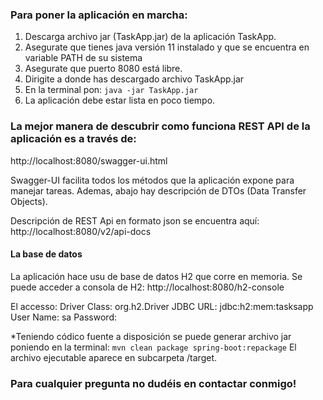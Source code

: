 ### Para poner la aplicación en marcha:
1) Descarga archivo jar (TaskApp.jar) de la aplicación TaskApp.
2) Asegurate que tienes java versión 11 instalado y que se encuentra en variable PATH de su sistema
3) Asegurate que puerto 8080 está libre.
4) Dirigite a donde has descargado archivo TaskApp.jar
5) En la terminal pon:
   ```java -jar TaskApp.jar```
6) La aplicación debe estar lista en poco tiempo.


### La mejor manera de descubrir como funciona REST API de la aplicación es a través de:
http://localhost:8080/swagger-ui.html

Swagger-UI facilita todos los métodos que la aplicación expone para manejar tareas.
Ademas, abajo hay descripción de DTOs (Data Transfer Objects).

Descripción de REST Api en formato json se encuentra aquí:  
http://localhost:8080/v2/api-docs

#### La base de datos
La aplicación hace usu de base de datos H2 que corre en memoria.
Se puede acceder a consola de H2:
http://localhost:8080/h2-console

El accesso:
Driver Class: org.h2.Driver
JDBC URL: jdbc:h2:mem:tasksapp
User Name: sa
Password:

*Teniendo códico fuente a disposición se puede generar archivo jar poniendo en la terminal:
```mvn clean package spring-boot:repackage```
El archivo ejecutable aparece en subcarpeta /target.

### Para cualquier pregunta no dudéis en contactar conmigo!